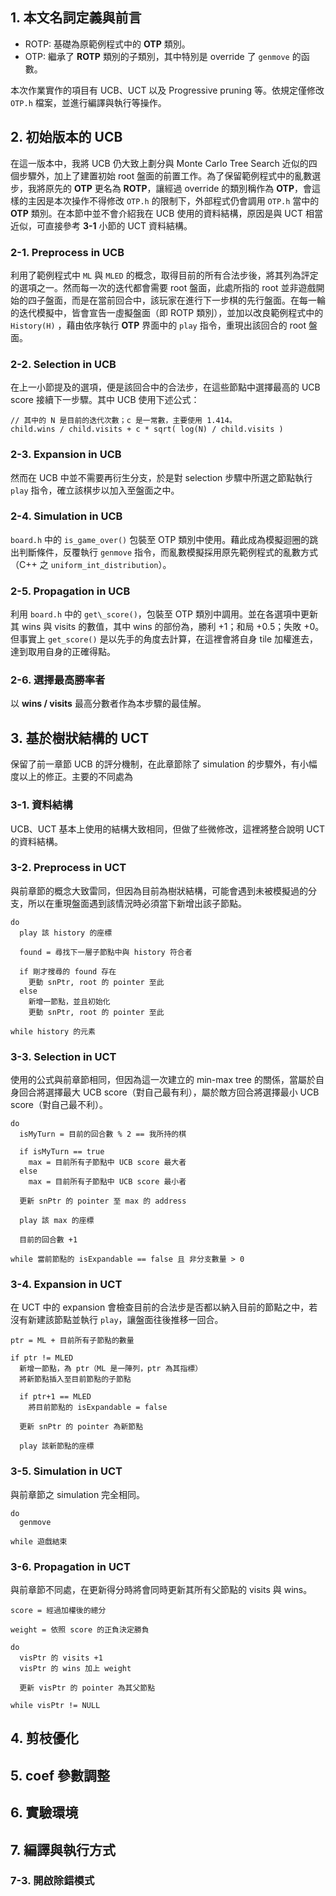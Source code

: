 ## 1. 本文名詞定義與前言

* ROTP: 基礎為原範例程式中的 **OTP** 類別。
* OTP: 繼承了 **ROTP** 類別的子類別，其中特別是 override 了 `genmove` 的函數。

本次作業實作的項目有 UCB、UCT 以及 Progressive pruning 等。依規定僅修改 `OTP.h` 檔案，並進行編譯與執行等操作。

## 2. 初始版本的 UCB

在這一版本中，我將 UCB 仍大致上劃分與 Monte Carlo Tree Search 近似的四個步驟外，加上了建置初始 root 盤面的前置工作。為了保留範例程式中的亂數選步，我將原先的 **OTP** 更名為 **ROTP**，讓經過 override 的類別稱作為 **OTP**，會這樣的主因是本次操作不得修改 `OTP.h` 的限制下，外部程式仍會調用 `OTP.h` 當中的 **OTP** 類別。在本節中並不會介紹我在 UCB 使用的資料結構，原因是與 UCT 相當近似，可直接參考 **3-1** 小節的 UCT 資料結構。

### 2-1. Preprocess in UCB

利用了範例程式中 `ML` 與 `MLED` 的概念，取得目前的所有合法步後，將其列為評定的選項之一。然而每一次的迭代都會需要 root 盤面，此處所指的 root 並非遊戲開始的四子盤面，而是在當前回合中，該玩家在進行下一步棋的先行盤面。在每一輪的迭代模擬中，皆會宣告一虛擬盤面（即 ROTP 類別），並加以改良範例程式中的 `History(H)` ，藉由依序執行 **OTP** 界面中的 `play` 指令，重現出該回合的 root 盤面。

### 2-2. Selection in UCB

在上一小節提及的選項，便是該回合中的合法步，在這些節點中選擇最高的 UCB score 接續下一步驟。其中 UCB 使用下述公式：

```
// 其中的 N 是目前的迭代次數；c 是一常數，主要使用 1.414。
child.wins / child.visits + c * sqrt( log(N) / child.visits )
```

### 2-3. Expansion in UCB

然而在 UCB 中並不需要再衍生分支，於是對 selection 步驟中所選之節點執行 `play` 指令，確立該棋步以加入至盤面之中。

### 2-4. Simulation in UCB

`board.h` 中的 `is_game_over()` 包裝至 OTP 類別中使用。藉此成為模擬迴圈的跳出判斷條件，反覆執行 `genmove` 指令，而亂數模擬採用原先範例程式的亂數方式（C++ 之 `uniform_int_distribution`）。

### 2-5. Propagation in UCB

利用 `board.h` 中的 `get\_score()`，包裝至 OTP 類別中調用。並在各選項中更新其 wins 與 visits 的數值，其中 wins 的部份為，勝利 +1；和局 +0.5；失敗 +0。但事實上 `get_score()` 是以先手的角度去計算，在這裡會將自身 tile 加權進去，達到取用自身的正確得點。

### 2-6. 選擇最高勝率者

以 **wins / visits** 最高分數者作為本步驟的最佳解。

## 3. 基於樹狀結構的 UCT

保留了前一章節 UCB 的評分機制，在此章節除了 simulation 的步驟外，有小幅度以上的修正。主要的不同處為

### 3-1. 資料結構

UCB、UCT 基本上使用的結構大致相同，但做了些微修改，這裡將整合說明 UCT 的資料結構。

### 3-2. Preprocess in UCT

與前章節的概念大致雷同，但因為目前為樹狀結構，可能會遇到未被模擬過的分支，所以在重現盤面遇到該情況時必須當下新增出該子節點。

```
do
  play 該 history 的座標

  found = 尋找下一層子節點中與 history 符合者

  if 剛才搜尋的 found 存在
    更動 snPtr, root 的 pointer 至此
  else
    新增一節點，並且初始化
    更動 snPtr, root 的 pointer 至此

while history 的元素
```

### 3-3. Selection in UCT

使用的公式與前章節相同，但因為這一次建立的 min-max tree 的關係，當屬於自身回合將選擇最大 UCB score（對自己最有利），屬於敵方回合將選擇最小 UCB score（對自己最不利）。

```
do
  isMyTurn = 目前的回合數 % 2 == 我所持的棋

  if isMyTurn == true
    max = 目前所有子節點中 UCB score 最大者
  else
    max = 目前所有子節點中 UCB score 最小者

  更新 snPtr 的 pointer 至 max 的 address

  play 該 max 的座標

  目前的回合數 +1

while 當前節點的 isExpandable == false 且 非分支數量 > 0
```

### 3-4. Expansion in UCT

在 UCT 中的 expansion 會檢查目前的合法步是否都以納入目前的節點之中，若沒有新建該節點並執行 `play`，讓盤面往後推移一回合。

```
ptr = ML + 目前所有子節點的數量

if ptr != MLED
  新增一節點，為 ptr（ML 是一陣列，ptr 為其指標）
  將新節點插入至目前節點的子節點

  if ptr+1 == MLED
    將目前節點的 isExpandable = false

  更新 snPtr 的 pointer 為新節點

  play 該新節點的座標
```

### 3-5. Simulation in UCT

與前章節之 simulation 完全相同。

```
do
  genmove

while 遊戲結束
```

### 3-6. Propagation in UCT

與前章節不同處，在更新得分時將會同時更新其所有父節點的 visits 與 wins。

```
score = 經過加權後的總分

weight = 依照 score 的正負決定勝負

do
  visPtr 的 visits +1
  visPtr 的 wins 加上 weight

  更新 visPtr 的 pointer 為其父節點

while visPtr != NULL
```

## 4. 剪枝優化



## 5. coef 參數調整


## 6. 實驗環境


## 7. 編譯與執行方式


### 7-3. 開啟除錯模式



